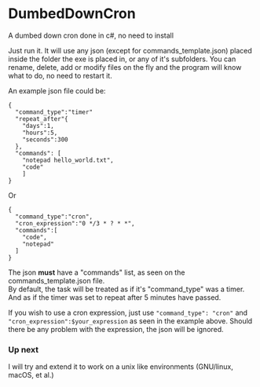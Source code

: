 # DumbedDownCron
A dumbed down cron done in c#, no need to install

Just run it. It will use any json (except for commands_template.json) placed inside the folder the exe is placed in, or any of it's subfolders. You can rename, delete, add or modify files on the fly and the program will know what to do, no need to restart it.

An example json file could be:
```
{
  "command_type":"timer"
  "repeat_after"{
    "days":1,
    "hours":5,
    "seconds":300
  },
  "commands": [
    "notepad hello_world.txt",
    "code"
    ]
}
```
Or
```
{
  "command_type":"cron",
  "cron_expression":"0 */3 * ? * *",
  "commands":[
    "code",
    "notepad"
  ]
}
```

The json **must** have a "commands" list, as seen on the commands_template.json file.<br>
By default, the task will be treated as if it's "command_type" was a timer. And as if the timer was set to repeat after 5 minutes have passed.

If you wish to use a cron expression, just use `"command_type": "cron"` and `"cron_expression":$your_expression` as seen in the example above. Should there be any problem with the expression, the json will be ignored.

### Up next 
I will try and extend it to work on a unix like environments (GNU/linux, macOS, et al.)